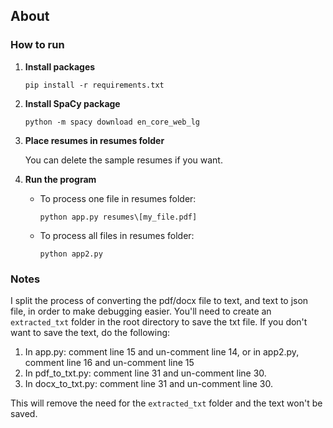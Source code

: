 ## About

### How to run

1. **Install packages**

   `pip install -r requirements.txt`
2. **Install SpaCy package**

   `python -m spacy download en_core_web_lg`
3. **Place resumes in resumes folder**

   You can delete the sample resumes if you want.
4. **Run the program**
   - To process one file in resumes folder:

     `python app.py resumes\[my_file.pdf]`
   - To process all files in resumes folder:

     `python app2.py`

### Notes

I split the process of converting the pdf/docx file to text, and text to json file, in order to make debugging easier. You'll need to create an `extracted_txt` folder in the root directory to save the txt file. If you don't want to save the text, do the following:

1. In app.py: comment line 15 and un-comment line 14,
   or in app2.py, comment line 16 and un-comment line 15
2. In pdf_to_txt.py: comment line 31 and un-comment line 30.
3. In docx_to_txt.py: comment line 31 and un-comment line 30.

This will remove the need for the `extracted_txt` folder and the text won't be saved.
